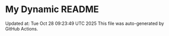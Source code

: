 # My Dynamic README
Updated at: Tue Oct 28 09:23:49 UTC 2025
This file was auto-generated by GitHub Actions.
